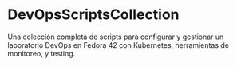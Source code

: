 # DevOpsScriptsCollection
Una colección completa de scripts para configurar y gestionar un laboratorio DevOps en Fedora 42 con Kubernetes, herramientas de monitoreo, y testing.
